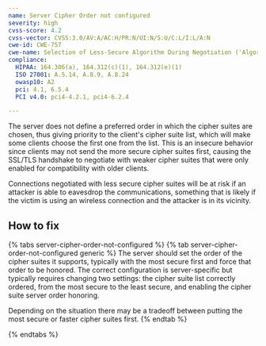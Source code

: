 ```yaml
---
name: Server Cipher Order not configured
severity: high
cvss-score: 4.2
cvss-vector: CVSS:3.0/AV:A/AC:H/PR:N/UI:N/S:U/C:L/I:L/A:N
cwe-id: CWE-757
cwe-name: Selection of Less-Secure Algorithm During Negotiation ('Algorithm Downgrade')
compliance:
  HIPAA: 164.306(a), 164.312(c)(1), 164.312(e)(1)
  ISO 27001: A.5.14, A.8.9, A.8.24
  owasp10: A2
  pci: 4.1, 6.5.4
  PCI v4.0: pci4-4.2.1, pci4-6.2.4

---            
```


The server does not define a preferred order in which the cipher suites are chosen, thus giving priority to the client's cipher suite list, which will make some clients choose the first one from the list. This is an insecure behavior since clients may not send the more secure cipher suites first, causing the SSL/TLS handshake to negotiate with weaker cipher suites that were only enabled for compatibility with older clients.

Connections negotiated with less secure cipher suites will be at risk if an attacker is able to eavesdrop the communications, something that is likely if the victim is using an wireless connection and the attacker is in its vicinity.

## How to fix

{% tabs server-cipher-order-not-configured %}
{% tab server-cipher-order-not-configured generic %}
The server should set the order of the cipher suites it supports, typically with the most secure first and force that order to be honored. 
The correct configuration is server-specific but typically requires changing two settings:  the cipher suite list correctly ordered, from the most secure to the least secure, and enabling the cipher suite server order honoring.

Depending on the situation there may be a tradeoff between putting the most secure or faster cipher suites first.
{% endtab %}

{% endtabs %}
